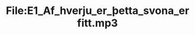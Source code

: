 ---
title: File:E1_Af_hverju_er_þetta_svona_erfitt.mp3
recording of: Af hverju er þetta svona erfitt?
reading speed: slow
speaker: E
license: CC0
---
